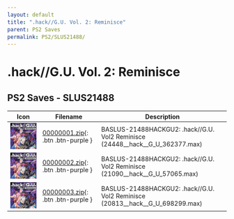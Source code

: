 ```yaml
---
layout: default
title: ".hack//G.U. Vol. 2: Reminisce"
parent: PS2 Saves
permalink: PS2/SLUS21488/
---
```

# .hack//G.U. Vol. 2: Reminisce

## PS2 Saves - SLUS21488

| Icon | Filename | Description |
|------|----------|-------------|
| ![.hack//G.U. Vol. 2: Reminisce](icon0.png) | [00000001.zip](00000001.zip){: .btn .btn-purple } | BASLUS-21488HACKGU2: .hack//G.U. Vol2 Reminisce (24448__hack__G_U_362377.max) |
| ![.hack//G.U. Vol. 2: Reminisce](icon0.png) | [00000002.zip](00000002.zip){: .btn .btn-purple } | BASLUS-21488HACKGU2: .hack//G.U. Vol2 Reminisce (21090__hack__G_U_57065.max) |
| ![.hack//G.U. Vol. 2: Reminisce](icon0.png) | [00000003.zip](00000003.zip){: .btn .btn-purple } | BASLUS-21488HACKGU2: .hack//G.U. Vol2 Reminisce (20813__hack__G_U_698299.max) |
